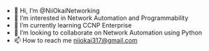 - 👋 Hi, I’m @NiiOkaiNetworking
- 👀 I’m interested in Network Automation and Programmability
- 🌱 I’m currently learning CCNP Enterprise
- 💞️ I’m looking to collaborate on Network Automation using Python
- 📫 How to reach me niiokai317@gmail.com

<!---
NiiOkaiNetworking/NiiOkaiNetworking is a ✨ special ✨ repository because its `README.md` (this file) appears on your GitHub profile.
You can click the Preview link to take a look at your changes.
--->
